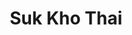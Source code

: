---
layout: place
title: "Suk Kho Thai"
permalink: /florida/port-st-lucie/suk-kho-thai.html
stateAbbr: FL
stateName: Florida
cityName: Port St. Lucie
seo:
  name: "Suk Kho Thai"
  type: Restaurant
  links: null
description: "Looking for sushi in Port St. Lucie, Florida? Check out Suk Kho Thai for a delightful Japanese dining experience. Enjoy a variety of sushi and other dishes i..."
place_id: ChIJW6HYI_Xt3ogRGjNJ_gl_918
photos:
  - name: >-
      places/ChIJW6HYI_Xt3ogRGjNJ_gl_918/photos/AeeoHcLCspKahnaT0_CPBhPk-hGbutRyGI9l3Rx6fddyyg-8t7okmEVb0mDbVT_8xhB-iOOP-DjUFLOGtgC_bV4lfaDLKrikKhl_IRNau-3sE_2bojd1Fyf4hPJxCZExJDvoYjCrW3WvnreyKNnQzxHI7ZlEijQsB8Kb58vIB8e-LJiD33zJGS2WjOooBufDLbsfaC2WuDe8hGyzdN1Pt7qVmVht1DxWSmITZd9cmT6668j5AXhc4I4tCeprFaEcSn4YF75a3eF-JLKJHmdPdsF_X1Xe0zxoML7V3WLpLRsfsb-7oQ
    widthPx: 726
    heightPx: 524
    authorAttributions:
      - displayName: Suk Kho Thai
        uri: https://maps.google.com/maps/contrib/112004986494304377373
        photoUri: >-
          https://lh3.googleusercontent.com/a-/ALV-UjUKFLCUbREoWB386YhkwZrSYWTP12hmSz5qXfm_bMaNL5BPMS8=s100-p-k-no-mo
    flagContentUri: >-
      https://www.google.com/local/imagery/report/?cb_client=maps_api_places.places_api&image_key=!1e10!2sAF1QipMDpl-NvDT9SBd-XctR8Fma1L6boCx1SgC-F06q&hl=en-US
    googleMapsUri: >-
      https://www.google.com/maps/place//data=!3m4!1e2!3m2!1sAF1QipMDpl-NvDT9SBd-XctR8Fma1L6boCx1SgC-F06q!2e10!4m2!3m1!1s0x88deedf523d8a15b:0x5ff77f09fe49331a
  - name: >-
      places/ChIJW6HYI_Xt3ogRGjNJ_gl_918/photos/AeeoHcLZ-62S-ZAR3RPAT8cD2ASNmjsUx2npW06myOBX-nnH0RE4YtwupKWonQVoCaPZbJQPHgzHYsfHXrwM465L-cLLvWlwdshQHSWYStqCqwjssxPsI1b6H8aE_h2-5xUWomfHbg9kP9l_l0AqMd0Nd6eiHv85My-2swb1oq55jHMs34hoShrmYo33s24w3P-OdbcmW5cp1eKKjqRfkS_YrMf_aPHfFC99QcCAsmOMbzoZ89iyIg55sfzdUjVQse_0JXRYZuCuV3TT9j521WteyFRMM9Vt3Y1xgb1JJ1DTXiy9Ew
    widthPx: 2879
    heightPx: 2159
    authorAttributions:
      - displayName: Suk Kho Thai
        uri: https://maps.google.com/maps/contrib/112004986494304377373
        photoUri: >-
          https://lh3.googleusercontent.com/a-/ALV-UjUKFLCUbREoWB386YhkwZrSYWTP12hmSz5qXfm_bMaNL5BPMS8=s100-p-k-no-mo
    flagContentUri: >-
      https://www.google.com/local/imagery/report/?cb_client=maps_api_places.places_api&image_key=!1e10!2sAF1QipMmJZXKfu0tXVfH-0Eg0_ws4c8GSsRe4zfDYUZ5&hl=en-US
    googleMapsUri: >-
      https://www.google.com/maps/place//data=!3m4!1e2!3m2!1sAF1QipMmJZXKfu0tXVfH-0Eg0_ws4c8GSsRe4zfDYUZ5!2e10!4m2!3m1!1s0x88deedf523d8a15b:0x5ff77f09fe49331a
  - name: >-
      places/ChIJW6HYI_Xt3ogRGjNJ_gl_918/photos/AeeoHcJPjDHVXPy_UHHpbF8aRMkcAQAbYzDgX1g71sV5TC6fZ217NV7A9LF8WHXd6e8T0BJR9yOfa2GUdtpY32X7bOxDQabqGT6uPZU-xU3RgqYWBVBCOrXQKklJPNJ8CifIHcXGNqS1lhYE51VltmOwGzGo5S03J_f6mEAYy--Qiqo36y4Rds2DqyL7qEeLe5XvPovE2EHhF06MSvNd8oVo-W0lN445YvDgLjWqN_vUa2_pVg2v-5CQmFCIGVNRi66ivrDUaZMvWTZ2-uSC98iEG4_APUBAqj_Y2Ej0RY-dbwlO00pmCEgxpJEWZyh-SorsNu_eDg0wlrIza5RxvUqBspeM1LKj_UYu20YI1lhMcoc5ZdGkE7LttsFNSn-uPD_czEwVavJIEsMD0xYv1Dkv4lsSSjliGXTzVsovC1IIPHMMOg
    widthPx: 3600
    heightPx: 4800
    authorAttributions:
      - displayName: Stephanie Broffman
        uri: https://maps.google.com/maps/contrib/110362806832179677059
        photoUri: >-
          https://lh3.googleusercontent.com/a/ACg8ocJ0qYHHfXeTmsmoPurAMtM4Ati3fKLJ8Rv57_dlJUMx59ZrhReq=s100-p-k-no-mo
    flagContentUri: >-
      https://www.google.com/local/imagery/report/?cb_client=maps_api_places.places_api&image_key=!1e10!2sCIHM0ogKEICAgMCIu7-YXQ&hl=en-US
    googleMapsUri: >-
      https://www.google.com/maps/place//data=!3m4!1e2!3m2!1sCIHM0ogKEICAgMCIu7-YXQ!2e10!4m2!3m1!1s0x88deedf523d8a15b:0x5ff77f09fe49331a
  - name: >-
      places/ChIJW6HYI_Xt3ogRGjNJ_gl_918/photos/AeeoHcKj-FwCJcifje6fRmGlbcipSCXNYoiyGybVYyYZ-e59HnSpklGH7WFOcyJBJ7YT81UAkT6rOQyWs93F__o4tECUEkZss25wZSkqHMXe7oRO--F93thlHqfkYTsnAlM2FDyFUYp5rvdt6CzD1HefwGnrktLa7lFRSziiEUdt4o4yqDleXbDVLY92kJaHyVGJS-caFxy9xkMqp9ak1YXa3jXUtUyuO8KuAjql8QawK5LCjvtzefqNPFAyPlJ6oIoLZ6ZzWZ8EL_ehAUjYod_fH7_REiofb5xiWizJPT4w_ctQOFxQfaAzMImGEP2c0ooybQxQ21n7CyU8JFVOkd5wlTMCvK95mbWuZhjHUqQuqjAmf80Zf_SfgHh6CRPTqLDxcpiv51auQRw_wmM7CckekWBNt0GvlQqe24-aEAIK5-5lqMV6
    widthPx: 3024
    heightPx: 4032
    authorAttributions:
      - displayName: Abe Castro
        uri: https://maps.google.com/maps/contrib/104014033670922872690
        photoUri: >-
          https://lh3.googleusercontent.com/a/ACg8ocLO4kQWA3GCyLPfIsU6LWg9iqD9eYxEgCx-UOqmjgYzqaAydw=s100-p-k-no-mo
    flagContentUri: >-
      https://www.google.com/local/imagery/report/?cb_client=maps_api_places.places_api&image_key=!1e10!2sCIHM0ogKEICAgID7o46bpAE&hl=en-US
    googleMapsUri: >-
      https://www.google.com/maps/place//data=!3m4!1e2!3m2!1sCIHM0ogKEICAgID7o46bpAE!2e10!4m2!3m1!1s0x88deedf523d8a15b:0x5ff77f09fe49331a
  - name: >-
      places/ChIJW6HYI_Xt3ogRGjNJ_gl_918/photos/AeeoHcLOOBw2NU0pavsKlbfiCZTCNG8L5evpuSjdLIY_DmSz_BIqGhSLn0CD-50wT50yLYFMIUzzGxP5HJ1YImXO7YpuLo6c7cDcd2fvPiRTnVVKCG8X9kgT1MF8Jw4t2uuxtlK9uDBfMAJkWeAhkWPuqiGKkCjQVt-cwfIrIChc8eQmadfiHGveMepsPPHZ7-eh6U6SAI2_5_slLUuKglA1e2SSwiO6bS4pW1kEKs7sirYm76wYhhAA0BY9DNzihDX0V8UR_9ae7PRAqVBJDa_hvzVk1Z_5ZNdTjok1jtkf22STpsig7eJt0N-jq4Cnp6Yg41eW8F5E8Qw-lAeUN80cGhRshNKBcDPAk6pSyqVapwnVrNCY30eBYODzU-qv0SPduFEGMkCPBt1VCP0lI0-jhzPvRm3Hs3dm1hd_8a7IT_IBsw
    widthPx: 4080
    heightPx: 3072
    authorAttributions:
      - displayName: Adrienne McCracken
        uri: https://maps.google.com/maps/contrib/107706344219097556279
        photoUri: >-
          https://lh3.googleusercontent.com/a-/ALV-UjUFYm0cxz5UaZaAn1Q0Aj-iuT0midR8DL_Su6snHOYdNvZpR9yYFg=s100-p-k-no-mo
    flagContentUri: >-
      https://www.google.com/local/imagery/report/?cb_client=maps_api_places.places_api&image_key=!1e10!2sCIHM0ogKEICAgICJ77LzPw&hl=en-US
    googleMapsUri: >-
      https://www.google.com/maps/place//data=!3m4!1e2!3m2!1sCIHM0ogKEICAgICJ77LzPw!2e10!4m2!3m1!1s0x88deedf523d8a15b:0x5ff77f09fe49331a
  - name: >-
      places/ChIJW6HYI_Xt3ogRGjNJ_gl_918/photos/AeeoHcIVgeq_FI4hLU8akmCZhmXSlL55DobRuujRM15jwPnxXB5Jv-6sE4ZXZ6mAlQNxGMNpITQqSC4AKqQv9VNs4z12U8Rmnt8DUDGWkXByI0xeJz8PvOM2CXl5uzkQYjlmEhlScD1z0ivL5F_cGpjn2Pmj8ilXMC_G9z3rcGxHR_9R2csSiY3suRLJgO8JvXaR7XUg6lvUpsRjeXoGo_TaJmqMTIIb04MdjLb6Wc6AVTz2dVwznIyj_fV-YbcFN3ePjNOlVolmHwgR4lbcD3gxPOS4v17lESh8Zi7kxDQPy9YHGA
    widthPx: 2879
    heightPx: 2159
    authorAttributions:
      - displayName: Suk Kho Thai
        uri: https://maps.google.com/maps/contrib/112004986494304377373
        photoUri: >-
          https://lh3.googleusercontent.com/a-/ALV-UjUKFLCUbREoWB386YhkwZrSYWTP12hmSz5qXfm_bMaNL5BPMS8=s100-p-k-no-mo
    flagContentUri: >-
      https://www.google.com/local/imagery/report/?cb_client=maps_api_places.places_api&image_key=!1e10!2sAF1QipMPt5ubsoUFoGD01GK3vywueu1_K-sYNlLJYlbA&hl=en-US
    googleMapsUri: >-
      https://www.google.com/maps/place//data=!3m4!1e2!3m2!1sAF1QipMPt5ubsoUFoGD01GK3vywueu1_K-sYNlLJYlbA!2e10!4m2!3m1!1s0x88deedf523d8a15b:0x5ff77f09fe49331a
  - name: >-
      places/ChIJW6HYI_Xt3ogRGjNJ_gl_918/photos/AeeoHcKosp07w_3Kj-JJPmSYSj-fIJwvX9s_NeI3O5Csbq0tLpXmFybCTKcNNP-_5tzdHe7PXzteLg7bKPZyVW_tLoD92-kwS0VK36Cwoq2bx4uwh8vbVBU7NIqxTzDX86m_1Mm0vufnqBTcMu5sYamRD_lvKOLxQG3RzkkCDKhdYeeLBF-JzOS2nIdtp-Gs7WRMX2OhjysjIsFCUJrs9wjABF-dXxncpvaPA7wmwU6BNq1ZHu8xFmFdCj9XFzNx-VLwf1ex05P4GRcQVYCk_62QTT1a5C6orgpAKhpiXvv0VVPFiAPWbixFHmRE6T0a7_REJYdmdCG1kVyoivx8qlTb0_JRLQ6ItPjPGi4VPDnOgmiPfZUFKqN1VtGLupqLWa7laRSI-bq43UnAAqFO7TEviqu5wiHiw6FO46CXQeHCnetTWV_m
    widthPx: 3024
    heightPx: 4032
    authorAttributions:
      - displayName: M R
        uri: https://maps.google.com/maps/contrib/111433414484965687320
        photoUri: >-
          https://lh3.googleusercontent.com/a/ACg8ocLM7nykyzmoolwaQDlEgLPdFT88Cb_73DBmwnp8FIR-q-0tRA=s100-p-k-no-mo
    flagContentUri: >-
      https://www.google.com/local/imagery/report/?cb_client=maps_api_places.places_api&image_key=!1e10!2sCIHM0ogKEICAgMCAuLGpywE&hl=en-US
    googleMapsUri: >-
      https://www.google.com/maps/place//data=!3m4!1e2!3m2!1sCIHM0ogKEICAgMCAuLGpywE!2e10!4m2!3m1!1s0x88deedf523d8a15b:0x5ff77f09fe49331a
  - name: >-
      places/ChIJW6HYI_Xt3ogRGjNJ_gl_918/photos/AeeoHcIDOzpE5xJ94PJ_kqNTxLNnZlTFO5K5rPYSDn5a2LJpC-nUQzAB8V5c67jFv4Jy3PdOXHcWaknTTscSj1OyRzkNsWRnHcEgwhSQBDUY9fUVCzcn5t3kYXnTXQSGBa5X8E5FEFLONuXn3PZ0AdC1D1jd2m5nIFQQPk_eDfjoC_VWiAh_KEvCTa7ESFLmQA1c3Kf9QiGDcUPXC_R_ZE9rfs0mKtWQWuO820cGnJoXQeBlFxyISdOIMasTRvFaxb5V7SR85SI3HQxCwnDvGl0M8liRBwqwCyQDvnlwLs9GYyRyCQ
    widthPx: 2879
    heightPx: 2159
    authorAttributions:
      - displayName: Suk Kho Thai
        uri: https://maps.google.com/maps/contrib/112004986494304377373
        photoUri: >-
          https://lh3.googleusercontent.com/a-/ALV-UjUKFLCUbREoWB386YhkwZrSYWTP12hmSz5qXfm_bMaNL5BPMS8=s100-p-k-no-mo
    flagContentUri: >-
      https://www.google.com/local/imagery/report/?cb_client=maps_api_places.places_api&image_key=!1e10!2sAF1QipN-eOFlUBdxmeWyfJ-UXq2DCnPMni2GmravuEXg&hl=en-US
    googleMapsUri: >-
      https://www.google.com/maps/place//data=!3m4!1e2!3m2!1sAF1QipN-eOFlUBdxmeWyfJ-UXq2DCnPMni2GmravuEXg!2e10!4m2!3m1!1s0x88deedf523d8a15b:0x5ff77f09fe49331a
  - name: >-
      places/ChIJW6HYI_Xt3ogRGjNJ_gl_918/photos/AeeoHcILsuTGbhD0-Knczbqoil1K4xSwxuu90m3otj6OBUfNEU_a0Zryc9_9mYW8lJ9cedTuBmi-ryMJPNlxo-vKdWOHngY_Rg0yzxmKx383hd5Za2TVQArMla0cS6uaejyPuErIK0r4TBHCrb5QEKUiLhi2neT_P79Vv8rNmSVDFTANn1ykENj-uLauv5Hh86fGHUalYc73sovCU6NekS_RJPWGgCilqQ_ZWF2yyeDCELqVkOQfhZcg-c_SyR5vAxfmjLCi9XTEo7Sr46TgQW17Q8TD50y0ZsZdKhvVtV3EHEtaqxoQAi3ARyc4dTF3--6OyaG44HR_h7SFMabOgVHkr1qmjhoI9_3SsKgCKmYrgcqJjXjtYIZQb5lyMt9uUaik6KEgTdduIsL_53jvVwWb5Bw7cySfykuZcWJpuXxSM0Y7Hw
    widthPx: 4624
    heightPx: 3468
    authorAttributions:
      - displayName: Henry Rawlings
        uri: https://maps.google.com/maps/contrib/102258867230186428577
        photoUri: >-
          https://lh3.googleusercontent.com/a/ACg8ocLYa780FhRbMtE3GIoeDbmkAwGuYuYsMuFBMhfJtpPfQK09Yw=s100-p-k-no-mo
    flagContentUri: >-
      https://www.google.com/local/imagery/report/?cb_client=maps_api_places.places_api&image_key=!1e10!2sCIHM0ogKEICAgICX8OP5EA&hl=en-US
    googleMapsUri: >-
      https://www.google.com/maps/place//data=!3m4!1e2!3m2!1sCIHM0ogKEICAgICX8OP5EA!2e10!4m2!3m1!1s0x88deedf523d8a15b:0x5ff77f09fe49331a
  - name: >-
      places/ChIJW6HYI_Xt3ogRGjNJ_gl_918/photos/AeeoHcLIRUIy2Jf1dZIHVz7zA6cetbby835CSlO6jkIiA_J1SeuV2ek2D0s8DQXkMTDK-FVw6SQ2yVTueMw9hseiUqLf4I-yNeBhOaQEhP1Gw3yYy6fFfNnYArsWPFec3AitLgBbhhEetPo8WsI5BUkuPKmZ-dPDRDpAulX-x3yGNs3Sg5N7jsFOR6uhCVKBPvKo5M00-9_eO-X3icwWHuBC2N8VdJiUBLW8BGjyeVFOJHA07PLHoGmsADDWbo-mV7teGriSe_y_lyAJZ9BwfIoRBee7jGxxi6IGSC3Azm-7JQrQ80MQh5Q_o8002TK7i_cGBmgTPbgZCVvu_SBzcLLICbVZgBHlq9Vw1tdVWRznlJeJ24V_TxjNeYesowc0kDiaUu1HcYANyZhvnGrUIGdSIMZqyeggtNcqmf3Pf08PSggRwPje
    widthPx: 3072
    heightPx: 4080
    authorAttributions:
      - displayName: William Tuck Schwimer
        uri: https://maps.google.com/maps/contrib/102822546010335645591
        photoUri: >-
          https://lh3.googleusercontent.com/a-/ALV-UjXZLFHzoIpYxmCgSUOw8tsDEhg1YJ7qHNu9wXURk9VfZBUHBUhIlg=s100-p-k-no-mo
    flagContentUri: >-
      https://www.google.com/local/imagery/report/?cb_client=maps_api_places.places_api&image_key=!1e10!2sCIHM0ogKEICAgIDRjYPM9wE&hl=en-US
    googleMapsUri: >-
      https://www.google.com/maps/place//data=!3m4!1e2!3m2!1sCIHM0ogKEICAgIDRjYPM9wE!2e10!4m2!3m1!1s0x88deedf523d8a15b:0x5ff77f09fe49331a
address: 742 SW Bayshore Blvd, Port St. Lucie, FL 34983, USA
street: 742 SW Bayshore Blvd
city: Port St. Lucie
state: FL
zip: '34983'
country: USA
neighborhood: null
latitude: '27.311753'
longitude: '-80.371817'
accessibility_options:
  wheelchairAccessibleParking: true
  wheelchairAccessibleEntrance: true
  wheelchairAccessibleRestroom: true
  wheelchairAccessibleSeating: true
business_status: OPERATIONAL
name: Suk Kho Thai
google_maps_links:
  directionsUri: >-
    https://www.google.com/maps/dir//''/data=!4m7!4m6!1m1!4e2!1m2!1m1!1s0x88deedf523d8a15b:0x5ff77f09fe49331a!3e0
  placeUri: https://maps.google.com/?cid=6915135433748329242
  writeAReviewUri: >-
    https://www.google.com/maps/place//data=!4m3!3m2!1s0x88deedf523d8a15b:0x5ff77f09fe49331a!12e1
  reviewsUri: >-
    https://www.google.com/maps/place//data=!4m4!3m3!1s0x88deedf523d8a15b:0x5ff77f09fe49331a!9m1!1b1
  photosUri: >-
    https://www.google.com/maps/place//data=!4m3!3m2!1s0x88deedf523d8a15b:0x5ff77f09fe49331a!10e5
primary_type: Thai Restaurant
opening_hours:
  regular: null
  current: null
secondary_opening_hours:
  regular:
    weekdayDescriptions: null
    type: null
  current:
    weekdayDescriptions: null
    type: null
phone: null
price_level: null
price_range: null
rating: null
rating_count: 0
website: null
reviews: null
parking_options: null
payment_options: null
allow_dogs: null
curbside_pickup: null
delivery: null
dine_in: null
good_for_children: null
good_for_groups: null
good_for_sports: null
live_music: null
menu_for_children: null
outdoor_seating: null
reservable: null
restroom: null
serves_beer: null
serves_breakfast: null
serves_brunch: null
serves_cocktails: null
serves_coffee: null
serves_dinner: null
serves_dessert: null
serves_lunch: null
serves_vegetarian_food: null
serves_wine: null
takeout: null
summary: null

---